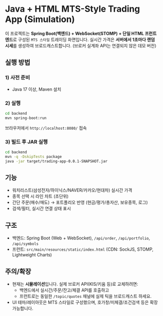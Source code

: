 # Java + HTML MTS-Style Trading App (Simulation)

이 프로젝트는 **Spring Boot(백엔드) + WebSocket(STOMP) + 단일 HTML 프런트엔드**로 구성된
`MTS 스타일` 트레이딩 화면입니다. 실시간 가격은 **서버에서 1초마다 랜덤 시세**를 생성하여
브로드캐스트합니다. (브로커 실계좌 API는 연결되지 않은 데모 버전)

## 실행 방법
### 1) 사전 준비
- Java 17 이상, Maven 설치

### 2) 실행
```bash
cd backend
mvn spring-boot:run
```
브라우저에서 `http://localhost:8080/` 접속

### 3) 빌드 후 JAR 실행
```bash
cd backend
mvn -q -DskipTests package
java -jar target/trading-app-0.0.1-SNAPSHOT.jar
```

## 기능
- 워치리스트(삼성전자/하이닉스/NAVER/카카오/현대차) 실시간 가격
- 종목 선택 시 라인 차트 (초단위)
- 간단 주문(매수/매도) → 포트폴리오 반영 (현금/평가/총자산, 보유종목, 로그)
- 검색/필터, 실시간 연결 상태 표시

## 구조
- 백엔드: Spring Boot (Web + WebSocket), `/api/order`, `/api/portfolio`, `/api/symbols`
- 프런트: `src/main/resources/static/index.html` (CDN: SockJS, STOMP, Lightweight Charts)

## 주의/확장
- 현재는 **시뮬레이션**입니다. 실제 브로커 API(KIS/키움 등)로 교체하려면:
  - 백엔드에서 실시간/주문/잔고/체결 API를 호출하고
  - 프런트로는 동일한 `/topic/quotes` 채널에 실제 틱을 브로드캐스트 하세요.
- UI 테마/레이아웃은 MTS 스타일로 구성했으며, 호가창/미체결/조건검색 등은 확장 가능합니다.
